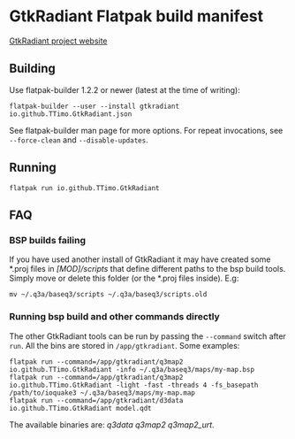 # GtkRadiant Flatpak build manifest

[GtkRadiant project website](https://icculus.org/gtkradiant/)

## Building
Use flatpak-builder 1.2.2 or newer (latest at the time of writing):

```
flatpak-builder --user --install gtkradiant io.github.TTimo.GtkRadiant.json
```

See flatpak-builder man page for more options. For repeat invocations, see `--force-clean` and `--disable-updates`.

## Running

```
flatpak run io.github.TTimo.GtkRadiant
```

## FAQ
### BSP builds failing
If you have used another install of GtkRadiant it may have created some \*.proj files in _[MOD]/scripts_ that define different paths to the bsp build tools. Simply move or delete this folder (or the *.proj files inside). E.g:
```
mv ~/.q3a/baseq3/scripts ~/.q3a/baseq3/scripts.old
```

### Running bsp build and other commands directly
The other GtkRadiant tools can be run by passing the `--command` switch after `run`. All the bins are stored in `/app/gtkradiant`. Some examples:
```
flatpak run --command=/app/gtkradiant/q3map2 io.github.TTimo.GtkRadiant -info ~/.q3a/baseq3/maps/my-map.bsp
flatpak run --command=/app/gtkradiant/q3map2 io.github.TTimo.GtkRadiant -light -fast -threads 4 -fs_basepath /path/to/ioquake3 ~/.q3a/baseq3/maps/my-map.map
flatpak run --command=/app/gtkradiant/d3data io.github.TTimo.GtkRadiant model.qdt
```

The available binaries are: *q3data q3map2 q3map2_urt*.

